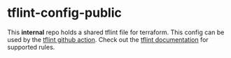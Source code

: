 # tflint-config-public

This **internal** repo holds a shared tflint file for terraform. 
This config can be used by the [tflint github action][tflint_action].
Check out the [tflint documentation][tflint_rules] for supported rules.


[tflint_action]: https://github.com/terraform-linters/setup-tflint
[tflint_rules]: https://github.com/terraform-linters/tflint/tree/master/docs/rules